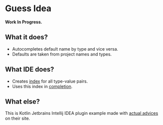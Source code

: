 # Guess Idea
**Work In Progress.**

## What it does?
- Autocompletes default name by type and vice versa.
- Defaults are taken from project names and types.


## What IDE does?
- Creates [index](./src/main/java/gl/ro/guess_idea/index) for all type-value pairs.
- Uses this index in [completion](./src/main/java/gl/ro/guess_idea/completion).

## What else?
This is Kotlin Jetbrains Intellij IDEA plugin example made with [actual advices](https://www.jetbrains.org/intellij/sdk/docs/basics/basics.html) on their site.

